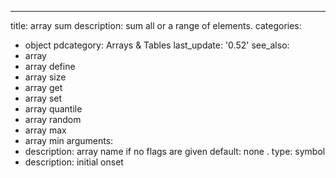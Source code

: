 ---
title: array sum
description: sum all or a range of elements.
categories:
- object
pdcategory: Arrays & Tables
last_update: '0.52'
see_also:
- array
- array define
- array size
- array get
- array set
- array quantile
- array random
- array max
- array min
arguments:
- description: array name if no flags are given 
  default: none
.
  type: symbol
- description: initial onset 